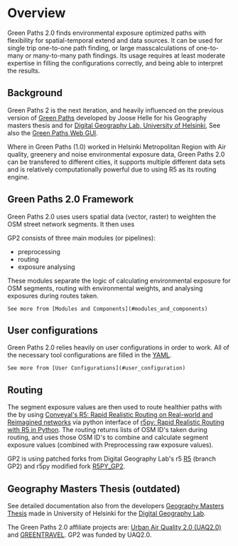 # Overview
Green Paths 2.0 finds environmental exposure optimized paths with flexibility for spatial-temporal extend and data sources. It can be used for single trip one-to-one path finding, or large masscalculations of one-to-many or many-to-many path findings.
Its usage requires at least moderate expertise in filling the configurations correctly, and being able to interpret the results.

## Background
Green Paths 2 is the next iteration, and heavily influenced on the previous version of [Green Paths](https://www.helsinki.fi/en/researchgroups/digital-geography-lab/green-paths)
developed by Joose Helle for his Geography masters thesis and for [Digital Geography Lab, University of Helsinki](https://www.helsinki.fi/en/researchgroups/digital-geography-lab), See also the [Green Paths Web GUI](https://green-paths.web.app/?map=streets). 

Where in Green Paths (1.0) worked in Helsinki Metropolitan Region with Air quality, greenery and noise environmental exposure data, Green Paths 2.0 can be transfered to different cities, it supports multiple different data sets and is relatively computationally powerful due to using R5 as its routing engine.


## Green Paths 2.0 Framework
Green Paths 2.0 uses users spatial data (vector, raster) to weighten the OSM street network segments. It then uses 

GP2 consists of three main modules (or pipelines):

- preprocessing
- routing
- exposure analysing

These modules separate the logic of calculating environmental exposure for OSM segments, routing with environmental weights, and analysing exposures during routes taken.

```{hint}
See more from [Modules and Components](#modules_and_components)
```

## User configurations
Green Paths 2.0 relies heavily on user configurations in order to work. All of the necessary tool configurations are filled in the [YAML](https://yaml.org/).

```{hint}
See more from [User Configurations](#user_configuration)
```

## Routing
The segment exposure values are then used to route healthier paths with the by using [Conveyal's R5: Rapid Realistic Routing on Real-world and Reimagined networks](https://github.com/conveyal/r5) via python interface of [r5py: Rapid Realistic Routing with R5 in Python](https://github.com/r5py/r5py). The routing returns lists of OSM ID's taken during routing, and uses those OSM ID's to combine and calculate segment exposure values (combined with Preprocessing raw exposure values).

GP2 is using patched forks from Digital Geography Lab's r5 [R5](https://github.com/DigitalGeographyLab/r5/tree/gp2) (branch GP2) and r5py modified fork [R5PY_GP2](https://github.com/DigitalGeographyLab/r5py_gp2).


## Geography Masters Thesis (outdated)
See detailed documentation also from the developers [Geography Masters Thesis](https://helda.helsinki.fi/items/5b77f6c3-2d2c-455f-bb8c-528b0ac136d8) made in University of Helsinki for the [Digital Geography Lab](https://www.helsinki.fi/en/researchgroups/digital-geography-lab).

The Green Paths 2.0 affiliate projects are: [Urban Air Quality 2.0 (UAQ2.0)](https://www.hsy.fi/en/hsy/hsys-projects/project-pages/urban-air-quality-2.0-project/) and [GREENTRAVEL](https://www.helsinki.fi/en/researchgroups/digital-geography-lab/projects/greentravel). GP2 was funded by UAQ2.0.

